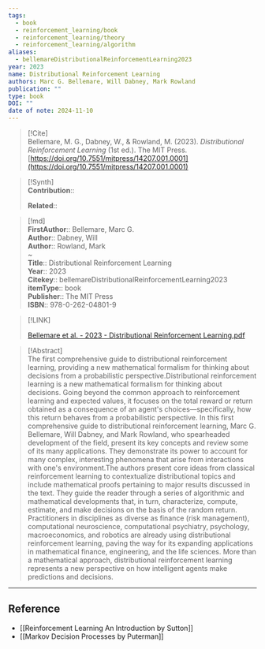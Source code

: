 ```yaml
---
tags:
  - book
  - reinforcement_learning/book
  - reinforcement_learning/theory
  - reinforcement_learning/algorithm
aliases:
  - bellemareDistributionalReinforcementLearning2023
year: 2023
name: Distributional Reinforcement Learning
authors: Marc G. Bellemare, Will Dabney, Mark Rowland
publication: ""
type: book
DOI: ""
date of note: 2024-11-10
---
```


> [!Cite]  
> Bellemare, M. G., Dabney, W., & Rowland, M. (2023). _Distributional Reinforcement Learning_ (1st ed.). The MIT Press. [https://doi.org/10.7551/mitpress/14207.001.0001](https://doi.org/10.7551/mitpress/14207.001.0001)

>[!Synth]  
>**Contribution**::  
>  
>**Related**::   
>  
  
>[!md]  
> **FirstAuthor**:: Bellemare, Marc G.  
> **Author**:: Dabney, Will  
> **Author**:: Rowland, Mark  
~  
> **Title**:: Distributional Reinforcement Learning  
> **Year**:: 2023  
> **Citekey**:: bellemareDistributionalReinforcementLearning2023  
> **itemType**:: book  
> **Publisher**:: The MIT Press  
> **ISBN**:: 978-0-262-04801-9  

> [!LINK]  
> 
> [Bellemare et al. - 2023 - Distributional Reinforcement Learning.pdf](file:///home/lukexie/Documents/Papers/storage/2JKGX96F/Bellemare%20et%20al.%20-%202023%20-%20Distributional%20Reinforcement%20Learning.pdf) 
>  

> [!Abstract]  
> The first comprehensive guide to distributional reinforcement learning, providing a new mathematical formalism for thinking about decisions from a probabilistic perspective.Distributional reinforcement learning is a new mathematical formalism for thinking about decisions. Going beyond the common approach to reinforcement learning and expected values, it focuses on the total reward or return obtained as a consequence of an agent's choices—specifically, how this return behaves from a probabilistic perspective. In this first comprehensive guide to distributional reinforcement learning, Marc G. Bellemare, Will Dabney, and Mark Rowland, who spearheaded development of the field, present its key concepts and review some of its many applications. They demonstrate its power to account for many complex, interesting phenomena that arise from interactions with one's environment.The authors present core ideas from classical reinforcement learning to contextualize distributional topics and include mathematical proofs pertaining to major results discussed in the text. They guide the reader through a series of algorithmic and mathematical developments that, in turn, characterize, compute, estimate, and make decisions on the basis of the random return. Practitioners in disciplines as diverse as finance (risk management), computational neuroscience, computational psychiatry, psychology, macroeconomics, and robotics are already using distributional reinforcement learning, paving the way for its expanding applications in mathematical finance, engineering, and the life sciences. More than a mathematical approach, distributional reinforcement learning represents a new perspective on how intelligent agents make predictions and decisions.  

-----
## Reference


- [[Reinforcement Learning An Introduction by Sutton]]
- [[Markov Decision Processes by Puterman]]